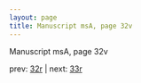```yaml
---
layout: page
title: Manuscript msA, page 32v
---
```


Manuscript msA, page 32v

prev:  [32r](../32r) | next:  [33r](../33r)